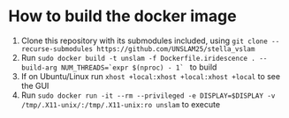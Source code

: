 # How to build the docker image

1. Clone this repository with its submodules included, using ```git clone --recurse-submodules https://github.com/UNSLAM25/stella_vslam```
1. Run ```sudo docker build -t unslam -f Dockerfile.iridescence . --build-arg NUM_THREADS=`expr $(nproc) - 1` ``` to build
1. If on Ubuntu/Linux run ```xhost +local:xhost +local:xhost +local``` to see the GUI
1. Run ```sudo docker run -it --rm --privileged -e DISPLAY=$DISPLAY -v /tmp/.X11-unix/:/tmp/.X11-unix:ro unslam``` to execute

